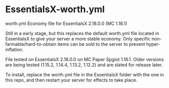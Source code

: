 # EssentialsX-worth.yml
worth.yml Economy file for EssentialsX 2.18.0.0 (MC 1.16.1)

Still in a early stage, but this replaces the default worth.yml file located in EssentialsX 
to give your server a more stable economy. Only specific non-farmable/hard-to-obtain items 
can be sold to the server to prevent hyper-inflation. 

File tested on EssentialsX 2.18.0.0 on MC Paper Spgiot 1.16.1. Older versions are being tested
(1.15.2, 1.14.4, 1.13.2, 1.12.2) and are slated for release later. 

To install, replace the worth.yml file in the EssentialsX folder with the one in this repo, 
and then restart your server for effects to take place. 

